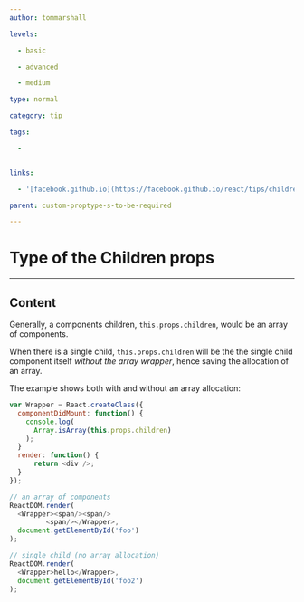 ```yaml
---
author: tommarshall

levels:

  - basic

  - advanced

  - medium

type: normal

category: tip

tags:

  - 


links:

  - '[facebook.github.io](https://facebook.github.io/react/tips/children-props-type.html){website}'

parent: custom-proptype-s-to-be-required

---
```


# Type of the Children props

---
## Content

Generally, a components children, `this.props.children`, would be an array of components.

When there is a single child, `this.props.children` will be the the single child component itself *without the array wrapper*, hence saving the allocation of an array.

The example shows both with and without an array allocation:

```javascript
var Wrapper = React.createClass({
  componentDidMount: function() {
    console.log(
      Array.isArray(this.props.children)
    );
  }
  render: function() {
      return <div />;
  }
});

// an array of components
ReactDOM.render(
  <Wrapper><span/><span/>
         <span/></Wrapper>,
  document.getElementById('foo')
);

// single child (no array allocation)
ReactDOM.render(
  <Wrapper>hello</Wrapper>,
  document.getElementById('foo2')
);

```

